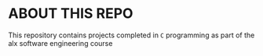 # ABOUT THIS REPO
This repository contains projects completed in 
`C` programming as part of the alx software 
engineering course
